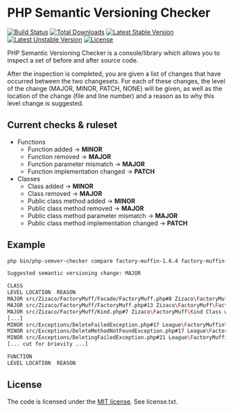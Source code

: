 # PHP Semantic Versioning Checker

[![Build Status](https://travis-ci.org/tomzx/php-semver-checker.svg)](https://travis-ci.org/tomzx/php-semver-checker)
[![Total Downloads](https://poser.pugx.org/tomzx/php-semver-checker/downloads.svg)](https://packagist.org/packages/tomzx/php-semver-checker)
[![Latest Stable Version](https://poser.pugx.org/tomzx/php-semver-checker/v/stable.svg)](https://packagist.org/packages/tomzx/php-semver-checker)
[![Latest Unstable Version](https://poser.pugx.org/tomzx/php-semver-checker/v/unstable.svg)](https://packagist.org/packages/tomzx/php-semver-checker)
[![License](https://poser.pugx.org/tomzx/php-semver-checker/license.svg)](https://packagist.org/packages/tomzx/php-semver-checker)

PHP Semantic Versioning Checker is a console/library which allows you to inspect a set of before and after source code.

After the inspection is completed, you are given a list of changes that have occurred between the two changesets. For each of these changes, the level of the change (MAJOR, MINOR, PATCH, NONE) will be given, as well as the location of the change (file and line number) and a reason as to why this level change is suggested.

## Current checks & ruleset

- Functions
	- Function added -> **MINOR**
	- Function removed -> **MAJOR**
	- Function parameter mismatch -> **MAJOR**
	- Function implementation changed -> **PATCH**
- Classes
	- Class added -> **MINOR**
	- Class removed -> **MAJOR**
	- Public class method added -> **MINOR**
	- Public class method removed -> **MAJOR**
	- Public class method parameter mismatch -> **MAJOR**
	- Public class method implementation changed -> **PATCH**

## Example

```bash
php bin/php-semver-checker compare factory-muffin-1.6.4 factory-muffin-2.0.0

Suggested semantic versioning change: MAJOR

CLASS
LEVEL LOCATION  REASON
MAJOR src/Zizaco/FactoryMuff/Facade/FactoryMuff.php#8 Zizaco\FactoryMuff\Facade\FactoryMuff Class was removed.
MAJOR src/Zizaco/FactoryMuff/FactoryMuff.php#13 Zizaco\FactoryMuff\FactoryMuff  Class was removed.
MAJOR src/Zizaco/FactoryMuff/Kind.php#7 Zizaco\FactoryMuff\Kind Class was removed.
[...]
MINOR src/Exceptions/DeleteFailedException.php#17 League\FactoryMuffin\Exceptions\DeleteFailedException Class was added.
MINOR src/Exceptions/DeleteMethodNotFoundException.php#17 League\FactoryMuffin\Exceptions\DeleteMethodNotFoundException Class was added.
MINOR src/Exceptions/DeletingFailedException.php#21 League\FactoryMuffin\Exceptions\DeletingFailedException Class was added.
[... cut for brievity ...]

FUNCTION
LEVEL LOCATION  REASON
```

## License

The code is licensed under the [MIT license](http://choosealicense.com/licenses/mit/). See license.txt.